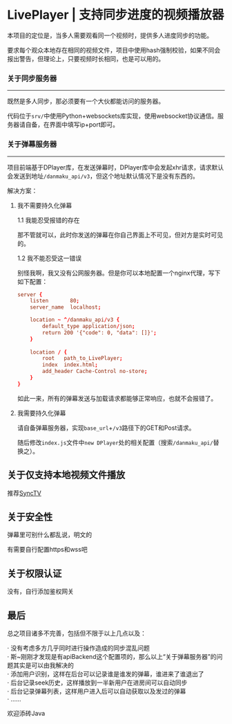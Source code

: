 # LivePlayer | 支持同步进度的视频播放器

本项目的定位是，当多人需要观看同一个视频时，提供多人进度同步的功能。

要求每个观众本地存在相同的视频文件，项目中使用hash强制校验，如果不同会报出警告，但理论上，只要视频时长相同，也是可以用的。

### 关于同步服务器

---

既然是多人同步，那必须要有一个大伙都能访问的服务器。

代码位于`srv/`中使用Python+websockets库实现，使用websocket协议通信。服务器请自备，在界面中填写ip+port即可。

### 关于弹幕服务器

---

项目前端基于DPlayer库，在发送弹幕时，DPlayer库中会发起xhr请求，请求默认会发送到地址`/danmaku_api/v3`，但这个地址默认情况下是没有东西的。

解决方案：

1. 我不需要持久化弹幕
   
    1.1 我能忍受报错的存在
   
    那不管就可以，此时你发送的弹幕在你自己界面上不可见，但对方是实时可见的。

    1.2 我不能忍受这一错误
   
    别怪我啊，我又没有公网服务器。但是你可以本地配置一个nginx代理，写下如下配置：
    ```conf
    server {
        listen       80;
        server_name  localhost;

        location ~ ^/danmaku_api/v3 {
            default_type application/json;
            return 200 '{"code": 0, "data": []}';
        }
        
        location / {
            root   path_to_LivePlayer;
            index  index.html;
            add_header Cache-Control no-store;
        }
    }

    ```
    如此一来，所有的弹幕发送与加载请求都能够正常响应，也就不会报错了。

3. 我需要持久化弹幕
   
   请自备弹幕服务器，实现`base_url`+`/v3`路径下的GET和Post请求。
   
   随后修改`index.js`文件中`new DPlayer`处的相关配置（搜索`/danmaku_api/`替换之）。

## 关于仅支持本地视频文件播放
推荐[SyncTV](https://github.com/synctv-org/synctv)

## 关于安全性
弹幕里可别什么都乱说，明文的

有需要自行配置https和wss吧

## 关于权限认证
没有，自行添加鉴权网关

## 最后
总之项目诸多不完善，包括但不限于以上几点以及：

· 没有考虑多方几乎同时进行操作造成的同步混乱问题  
· 斯~刚刚才发现是有apiBackend这个配置项的，那么以上“关于弹幕服务器”的问题其实是可以由我解决的  
· 添加用户识别，这样在后台可以记录谁是谁发的弹幕，谁进来了谁退出了  
· 后台记录seek历史，这样播放到一半新用户在进房间可以自动同步  
· 后台记录弹幕列表，这样用户进入后可以自动获取以及发过的弹幕  
· ……

欢迎添砖Java
